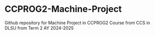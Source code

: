 # CCPROG2-Machine-Project
Github repository for Machine Project in CCPROG2 Course from CCS in DLSU from Term 2 AY 2024-2025
